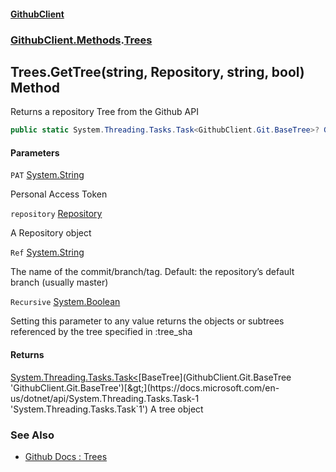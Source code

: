 #### [GithubClient](index 'index')
### [GithubClient.Methods](GithubClient.Methods 'GithubClient.Methods').[Trees](GithubClient.Methods.Trees 'GithubClient.Methods.Trees')

## Trees.GetTree(string, Repository, string, bool) Method

Returns a repository Tree from the Github API

```csharp
public static System.Threading.Tasks.Task<GithubClient.Git.BaseTree>? GetTree(string PAT, GithubClient.Repositories.Repository repository, string Ref="main", bool Recursive=true);
```
#### Parameters

<a name='GithubClient.Methods.Trees.GetTree(string,GithubClient.Repositories.Repository,string,bool).PAT'></a>

`PAT` [System.String](https://docs.microsoft.com/en-us/dotnet/api/System.String 'System.String')

Personal Access Token

<a name='GithubClient.Methods.Trees.GetTree(string,GithubClient.Repositories.Repository,string,bool).repository'></a>

`repository` [Repository](GithubClient.Repositories.Repository 'GithubClient.Repositories.Repository')

A Repository object

<a name='GithubClient.Methods.Trees.GetTree(string,GithubClient.Repositories.Repository,string,bool).Ref'></a>

`Ref` [System.String](https://docs.microsoft.com/en-us/dotnet/api/System.String 'System.String')

The name of the commit/branch/tag. Default: the repository’s default branch (usually master)

<a name='GithubClient.Methods.Trees.GetTree(string,GithubClient.Repositories.Repository,string,bool).Recursive'></a>

`Recursive` [System.Boolean](https://docs.microsoft.com/en-us/dotnet/api/System.Boolean 'System.Boolean')

Setting this parameter to any value returns the objects or subtrees referenced by the tree specified in :tree_sha

#### Returns
[System.Threading.Tasks.Task&lt;](https://docs.microsoft.com/en-us/dotnet/api/System.Threading.Tasks.Task-1 'System.Threading.Tasks.Task`1')[BaseTree](GithubClient.Git.BaseTree 'GithubClient.Git.BaseTree')[&gt;](https://docs.microsoft.com/en-us/dotnet/api/System.Threading.Tasks.Task-1 'System.Threading.Tasks.Task`1')
A tree object

### See Also
- [Github Docs : Trees](https://docs.github.com/en/rest/git/trees 'https://docs.github.com/en/rest/git/trees')